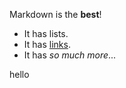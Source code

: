 Markdown is the **best**!

* It has lists.
* It has [links](http://dartlang.org).
* It has _so much more_...


hello
